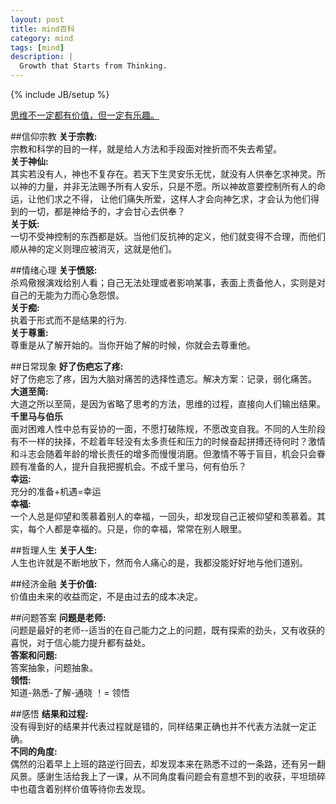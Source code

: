 ```yaml
---
layout: post
title: mind百科
category: mind 
tags: [mind]
description: |
  Growth that Starts from Thinking. 
---
```

{% include JB/setup %}

[思维不一定都有价值，但一定有乐趣。](http://liufei.name/mind/mind-wiki.html)

##信仰宗教
**关于宗教:**  
宗教和科学的目的一样，就是给人方法和手段面对挫折而不失去希望。  
**关于神仙:**  
其实若没有人，神也不复存在。若天下生灵安乐无忧，就没有人供奉乞求神灵。所以神的力量，并非无法赐予所有人安乐，只是不愿。所以神故意要控制所有人的命运，让他们求之不得， 让他们痛失所爱，这样人才会向神乞求，才会认为他们得到的一切，都是神给予的，才会甘心去供奉？   
**关于妖:**  
一切不受神控制的东西都是妖。当他们反抗神的定义，他们就变得不合理，而他们顺从神的定义则理应被消灭，这就是他们。  

##情绪心理
**关于愤怒:**  
杀鸡儆猴演戏给别人看；自己无法处理或者影响某事，表面上责备他人，实则是对自己的无能为力而心急怨恨。  
**关于痴:**  
执着于形式而不是结果的行为.  
**关于尊重:**  
尊重是从了解开始的。当你开始了解的时候，你就会去尊重他。  

##日常现象
**好了伤疤忘了疼:**  
好了伤疤忘了疼，因为大脑对痛苦的选择性遗忘。解决方案：记录，弱化痛苦。  
**大道至简:**  
大道之所以至简，是因为省略了思考的方法，思维的过程，直接向人们输出结果。  
**千里马与伯乐**  
面对困难人性中总有妥协的一面，不愿打破陈规，不愿改变自我。不同的人生阶段有不一样的抉择，不趁着年轻没有太多责任和压力的时候奋起拼搏还待何时？激情和斗志会随着年龄的增长责任的增多而慢慢消磨。但激情不等于盲目，机会只会眷顾有准备的人，提升自我把握机会。不成千里马，何有伯乐？  
**幸运:**  
充分的准备+机遇=幸运  
**幸福:**  
一个人总是仰望和羡慕着别人的幸福，一回头，却发现自己正被仰望和羡慕着。其实，每个人都是幸福的。只是，你的幸福，常常在别人眼里。  

##哲理人生
**关于人生:**  
人生也许就是不断地放下，然而令人痛心的是，我都没能好好地与他们道别。  

##经济金融
**关于价值:**  
价值由未来的收益而定，不是由过去的成本决定。  

##问题答案
**问题是老师:**  
问题是最好的老师--适当的在自己能力之上的问题，既有探索的劲头，又有收获的喜悦，对于信心能力提升都有益处。  
**答案和问题:**  
答案抽象，问题抽象。  
**领悟:**  
知道-熟悉-了解-通晓 ！= 领悟  

##感悟
**结果和过程:**  
没有得到好的结果并代表过程就是错的，同样结果正确也并不代表方法就一定正确。  
**不同的角度:**  
偶然的沿着早上上班的路逆行回去，却发现本来在熟悉不过的一条路，还有另一翻风景。感谢生活给我上了一课，从不同角度看问题会有意想不到的收获，平坦琐碎中也蕴含着别样价值等待你去发现。  
